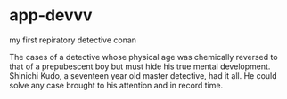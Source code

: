 # app-devvv
my first repiratory 
detective conan


The cases of a detective whose physical age was chemically reversed to that of a prepubescent boy but must hide his true mental development. Shinichi Kudo, a seventeen year old master detective, had it all. He could solve any case brought to his attention and in record time.
